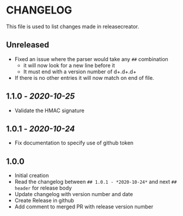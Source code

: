 # CHANGELOG

This file is used to list changes made in releasecreator.

## Unreleased

- Fixed an issue where the parser would take any `##` combination
  - it will now look for a new line before it
  - It must end with a version number of d+.d+.d+
- If there is no other entries it will now match on end of file.

## 1.1.0 - *2020-10-25*

- Validate the HMAC signature

## 1.0.1 - *2020-10-24*

- Fix documentation to specify use of github token

## 1.0.0

- Initial creation
- Read the changelog between `## 1.0.1 - *2020-10-24*` and next `## header` for release body
- Update changelog with version number and date
- Create Release in github
- Add comment to merged PR with release version number
